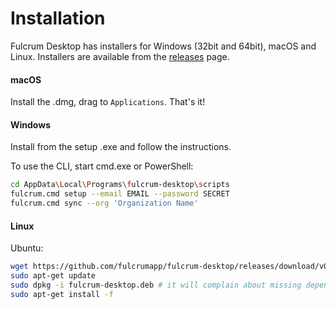 # Installation

Fulcrum Desktop has installers for Windows (32bit and 64bit), macOS and Linux.
Installers are available from the [releases](https://github.com/fulcrumapp/fulcrum-desktop/releases) page.

#### macOS

Install the .dmg, drag to `Applications`. That's it!

#### Windows

Install from the setup .exe and follow the instructions.

To use the CLI, start cmd.exe or PowerShell:

```sh
cd AppData\Local\Programs\fulcrum-desktop\scripts
fulcrum.cmd setup --email EMAIL --password SECRET
fulcrum.cmd sync --org 'Organization Name'
```

#### Linux

Ubuntu:

```sh
wget https://github.com/fulcrumapp/fulcrum-desktop/releases/download/v0.0.22/fulcrum-desktop_0.0.22_amd64.deb -O fulcrum-desktop.deb
sudo apt-get update
sudo dpkg -i fulcrum-desktop.deb # it will complain about missing dependencies, the next command will fix it up
sudo apt-get install -f
```
